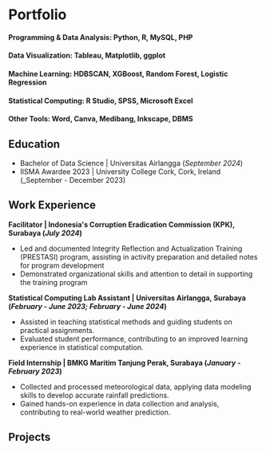 # Portfolio

#### Programming & Data Analysis: Python, R, MySQL, PHP
#### Data Visualization: Tableau, Matplotlib, ggplot
#### Machine Learning: HDBSCAN, XGBoost, Random Forest, Logistic Regression
#### Statistical Computing: R Studio, SPSS, Microsoft Excel
#### Other Tools: Word, Canva, Medibang, Inkscape, DBMS

## Education		        		
- Bachelor of Data Science | Universitas Airlangga (_September 2024_)
- IISMA Awardee 2023 | University College Cork, Cork, Ireland (_September - December 2023)

## Work Experience
**Facilitator | Indonesia's Corruption Eradication Commission (KPK), Surabaya (_July 2024_)**
- Led and documented Integrity Reflection and Actualization Training (PRESTASI) program, assisting in activity preparation and detailed notes for program development
- Demonstrated organizational skills and attention to detail in supporting the training program

**Statistical Computing Lab Assistant | Universitas Airlangga, Surabaya (_February - June 2023; February - June 2024_)**
- Assisted in teaching statistical methods and guiding students on practical assignments.
- Evaluated student performance, contributing to an improved learning experience in statistical computation.

**Field Internship | BMKG Maritim Tanjung Perak, Surabaya (_January - February 2023_)**
- Collected and processed meteorological data, applying data modeling skills to develop accurate rainfall predictions.
- Gained hands-on experience in data collection and analysis, contributing to real-world weather prediction.


## Projects
